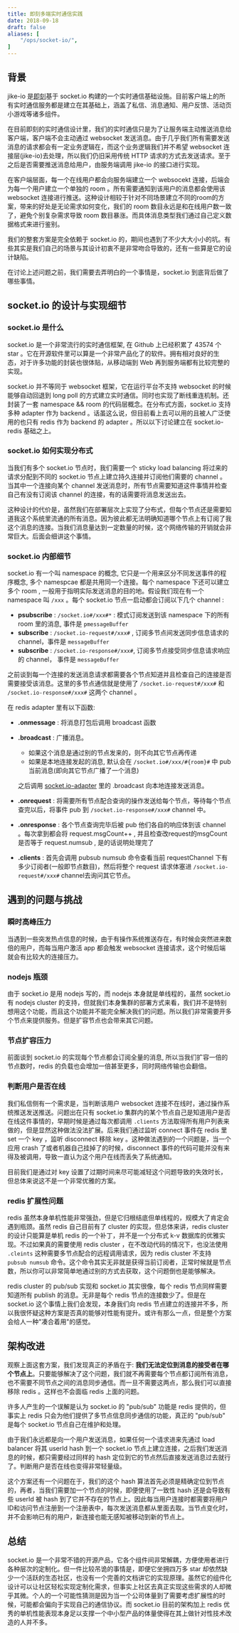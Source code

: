```yaml
---
title: 即刻多端实时通信实践
date: 2018-09-18
draft: false
aliases: [
    "/ops/socket-io/",
]
---
```


## 背景

jike-io 是[即刻](https://www.okjike.com/)基于 socket.io 构建的一个实时通信基础设施。目前客户端上的所有实时通信服务都是建立在其基础上，涵盖了私信、消息通知、用户反馈、活动页小游戏等诸多组件。

在目前即刻的实时通信设计里，我们的实时通信只是为了让服务端主动推送消息给客户端，客户端不会主动通过 websocket 发送消息。由于几乎我们所有需要发送消息的请求都会有一定业务逻辑在，而这个业务逻辑我们并不希望 websocket 连接层(jike-io)去处理，所以我们仍旧采用传统 HTTP 请求的方式去发送请求。至于之后是否需要推送消息给用户，由服务端调用 jike-io 的接口进行实现。

在客户端层面，每一个在线用户都会向服务端建立一个 websocekt 连接，后端会为每一个用户建立一个单独的 room 。所有需要通知到该用户的消息都会使用该 websocket 连接进行推送。这种设计相较于针对不同场景建立不同的room的方案，带来的好处是无论需求如何变化，我们的 room 数目永远是和在线用户数一致了，避免个别复杂需求导致 room 数目暴涨。而具体消息类型我们通过自己定义数据格式来进行鉴别。

我们的整套方案是完全依赖于 socket.io 的，期间也遇到了不少大大小小的坑。有些其实是我们自己的场景与其设计初衷不是非常吻合导致的，还有一些算是它的设计缺陷。

在讨论上述问题之前，我们需要去弄明白的一个事情是，socket.io 到底背后做了哪些事情。

## socket.io 的设计与实现细节

### socket.io 是什么

socket.io 是一个非常流行的实时通信框架, 在 Github 上已经积累了 43574 个 star 。它在开源软件里可以算是一个非常产品化了的软件。拥有相对良好的生态，对于许多功能的封装也很体贴，从移动端到 Web 再到服务端都有比较完整的实现。

socket.io 并不等同于 websocket 框架，它在运行平台不支持 websocket 的时候能够自动回退到 long poll 的方式建立实时通信。同时也实现了断线重连机制。还封装了一套 namespace && room 的代码层概念。在分布式方面，socket.io 支持多种 adapter 作为 backend 。话虽这么说，但目前看上去可以用的且被人广泛使用的也只有 redis 作为 backend 的 adapter 。所以以下讨论建立在 socket.io-redis 基础之上。

### socket.io 如何实现分布式

当我们有多个 socket.io 节点时，我们需要一个 sticky load balancing 将过来的请求分配到不同的 socket.io 节点上建立持久连接并订阅他们需要的 channel 。当其中一个连接向某个 channel 发送消息时，所有节点需要知道这件事情并检查自己有没有订阅该 channel 的连接，有的话需要将消息发送出去。

这种设计的代价是，虽然我们在部署层次上实现了分布式，但每个节点还是需要知道我这个系统里流通的所有消息。因为彼此都无法明确知道哪个节点上有订阅了我这个消息的连接。当我们消息量达到一定数量的时候，这个网络传输的开销就会非常巨大。后面会细讲这个事情。


### socket.io 内部细节

socket.io 有一个叫 namespace 的概念, 它只是一个用来区分不同发送事件的程序概念, 多个 namespcae 都是共用同一个连接。每个 namespace 下还可以建立多个 room , 一般用于指明实际发送消息的目的地。假设我们现在有一个 namespace 叫 `/xxx` 。每个 socket.io 节点一启动都会订阅以下几个 channel :

- **psubscribe** : `/socket.io#/xxx#*` : 模式订阅发送到该 namespace 下的所有 room 里的消息, 事件是 `pmessageBuffer`
- **subscribe** : `/socket.io-request#/xxx#` , 订阅多节点间发送同步信息请求的 channel，事件是 `messageBuffer`
- **subscribe** : `/socket.io-response#/xxx#`, 订阅多节点接受同步信息请求响应的 channel， 事件是 `messageBuffer`

之前谈到每一个连接的发送消息请求都需要各个节点知道并且检查自己的连接是否需要接受该消息。这里的多节点通信就是使用了 `/socket.io-request#/xxx#` 和 `/socket.io-response#/xxx#` 这两个 channel 。

在 redis adapter 里有以下函数:

- **.onmessage** : 将消息打包后调用 broadcast 函数
- **.broadcast** : 广播消息。
	- 如果这个消息是通过别的节点发来的，则不向其它节点再传递
	- 如果是本地连接发起的消息, 默认会在 `/socket.io#/xxx/#{room}#` 中 pub 当前消息(即向其它节点广播了一个消息)
  
  之后调用 [socket.io-adapter](https://github.com/socketio/socket.io-adapter/blob/master/index.js#L122) 里的 .broadcast 向本地连接发送消息。

- **.onrequest** : 将需要所有节点配合查询的操作发送给每个节点，等待每个节点查完以后，将事件 pub 到 `/socket.io-response#/xxx#` channel 中。
- **.onresponse** : 各个节点查询完毕后被 pub 他们各自的响应体到该 channel 。每次拿到都会将 request.msgCount++ , 并且检查改request的msgCount 是否等于 request.numsub , 是的话说明处理完了
- **.clients** : 首先会调用 pubsub numsub 命令查看当前 requestChannel 下有多少订阅者(一般即节点数目)，然后将整个 request 请求体塞进 `/socket.io-request#/xxx#` channel去询问其它节点。

## 遇到的问题与挑战

### 瞬时高峰压力

当遇到一些突发热点信息的时候，由于有操作系统推送存在，有时候会突然进来数倍的用户，而每当用户激活 app 都会触发 websocket 连接请求，这个时候后端就会有比较大的连接压力。

### nodejs 瓶颈

由于 socket.io 是用 nodejs 写的，而 nodejs 本身就是单线程的，虽然 socket.io 有 nodejs cluster 的支持，但就我们本身集群的部署方式来看，我们并不是特别想用这个功能，而且这个功能并不能完全解决我们的问题。所以我们非常需要开多个节点来提供服务。但是扩容节点也会带来其它问题。

### 节点扩容压力

前面谈到 socket.io 的实现每个节点都会订阅全量的消息, 所以当我们扩容一倍的节点数时，redis 的负载也会增加一倍甚至更多，同时网络传输也会翻倍。

### 判断用户是否在线

我们私信侧有一个需求是，当判断该用户 websocket 连接不在线时，通过操作系统推送发送推送。问题出在只有 socket.io 集群内的某个节点自己是知道用户是否在线这件事情的，早期时候是通过每次都调用 `.clients` 方法取得所有用户列表来做的，但是显然这种做法没法扩展。后来我们通过监听 connect 事件在 redis 里 set 一个 key ，监听 disconnect 移除 key 。这种做法遇到的一个问题是，当一个应用 crash 了或者机器自己挂掉了的时候，disconnect 事件的代码可能并没有来得及被调用，导致一直认为这个用户在线而丢失了系统通知。

目前我们是通过对 key 设置了过期时间来尽可能减轻这个问题导致的失效时长，但总体来说这不是一个非常优雅的方案。

### redis 扩展性问题

redis 虽然本身单机性能非常强劲，但是它归根结底但单线程的，规模大了肯定会遇到瓶颈。虽然 redis 自己目前有了 cluster 的实现，但总体来讲，redis cluster 的设计只能算是单机 redis 的一个补丁，并不是一个分布式 k-v 数据库的优雅实现。不过如果真的需要使用 redis cluster ，在不改动代码的情况下，也没法使用 `.cleints` 这种需要多节点配合的远程调用请求，因为 redis cluster 不支持 `pubsub numsub` 命令。这个命令其实无非就是获得当前订阅者，正常时候就是节点数，所以你可以非常简单地通过别的方式去获取，这个问题倒也是能够解决。

redis cluster 的 pub/sub 实现和 socket.io 其实很像，每个 redis 节点同样需要知道所有 publish 的消息。无非是每个 redis 节点的连接数少了。但是在 socket.io 这个事情上我们会发现，本身我们向 redis 节点建立的连接并不多，所以我很怀疑这种方案是否真的能够对性能有提升。或许有那么一点，但是整个方案会给人一种"凑合着用"的感觉。

## 架构改进

观察上面这套方案，我们发现真正的矛盾在于: **我们无法定位到消息的接受者在哪个节点上**。只要能够解决了这个问题，我们就不再需要每个节点都订阅所有消息，也不需要不同节点之间的消息同步通信。而一旦不需要这两点，那么我们可以直接移除 redis 。这样也不会面临 redis 上面的问题。

许多人产生的一个误解是认为 socket.io 的 "pub/sub" 功能是 redis 提供的，但事实上 redis 只会为他们提供了多节点信息同步通信的功能，真正的 "pub/sub" 是每个 socket.io 节点自己在维护和处理。

由于我们永远都是向一个用户发送消息，如果任何一个请求进来先通过 load balancer 将其 userId hash 到一个 socket.io 节点上建立连接，之后我们发送消息的时候，都只需要经过同样的 hash 定位到它的节点然后直接发送消息过去就行了。判断用户是否在线也变得非常轻量级。

这个方案还有一个问题在于，我们的这个 hash 算法首先必须是精确定位到节点的，再者，当我们需要加一个节点的时候，即便使用了一致性 hash 还是会导致有些 userId 被 hash 到了它并不存在的节点上。因此每当用户连接时都需要将用户ID和访问节点注册到一个注册表中，每次发送消息都从里面去取。当节点变化时，并不会影响已有的用户，新连接也能无感知被移动到新的节点上。

## 总结

socket.io 是一个非常不错的开源产品，它各个组件间非常解耦，方便使用者进行各种层次的定制化。但一件比较吊诡的事情是，即便它坐拥四万多 star 却依然缺少一个活跃的生态社区，也没有一个完善的文档讲它的实现原理。虽然它的组件化设计可以让社区轻松实现定制化需求，但事实上社区去真正实现这些需求的人却微乎其微。个人的一个可能性猜测是因为当一个公司体量到了需要考虑扩展性的时候，可能都会偏向于实现自己的通信协议。而 socket.io 目前的架构加上 redis 优秀的单机性能表现本身足以支撑一个中小型产品的体量使得在其上做针对性技术改造的人并不多。



